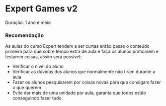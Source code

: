 # Expert Games v2
Duração: 1 ano e meio

### Recomendação
As aulas do curso Expert tendem a ser curtas então passe o conteúdo primeiro para que sobre tempo extra de aula e faça os alunos praticarem e testarem coisas, assim será possível:
* Verificar o nível do aluno
* Verificar as dúvidas dos alunos que normalmente não tiram durante a aula
* Fazer os alunos pesquisarem por coisas novas para que consigam fazer o que querem
* Evite dar mais de uma unidade por aula, garanta que todos estão conseguindo fazer tudo.